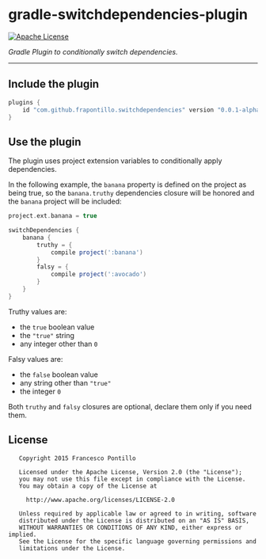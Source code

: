 gradle-switchdependencies-plugin
================================

[![Apache License][license-image]][license-url]

_Gradle Plugin to conditionally switch dependencies._

--------------------------------

## Include the plugin

```gradle
plugins {
    id "com.github.frapontillo.switchdependencies" version "0.0.1-alpha.0"
}
```

## Use the plugin

The plugin uses project extension variables to conditionally apply dependencies.

In the following example, the `banana` property is defined on the project as being true, so the 
`banana.truthy` dependencies closure will be honored and the `banana` project will be included:

```gradle
project.ext.banana = true

switchDependencies {
    banana {
        truthy = {
            compile project(':banana')
        }
        falsy = {
            compile project(':avocado')
        }
    }
}
```

Truthy values are:

* the `true` boolean value
* the `"true"` string
* any integer other than `0`

Falsy values are:

* the `false` boolean value
* any string other than `"true"`
* the integer `0`

Both `truthy` and `falsy` closures are optional, declare them only if you need them.

## License

```
   Copyright 2015 Francesco Pontillo

   Licensed under the Apache License, Version 2.0 (the "License");
   you may not use this file except in compliance with the License.
   You may obtain a copy of the License at

     http://www.apache.org/licenses/LICENSE-2.0

   Unless required by applicable law or agreed to in writing, software
   distributed under the License is distributed on an "AS IS" BASIS,
   WITHOUT WARRANTIES OR CONDITIONS OF ANY KIND, either express or implied.
   See the License for the specific language governing permissions and
   limitations under the License.
```

[license-image]: http://img.shields.io/badge/license-Apache_2.0-blue.svg?style=flat
[license-url]: LICENSE
